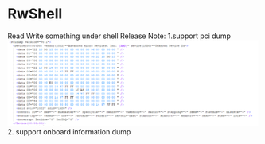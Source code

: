 # RwShell
Read Write something under shell
Release Note:
1.support pci dump
![PciDump](https://github.com/Tank2018/RwShell/blob/master/picture/pci.PNG)
2. support onboard information dump

